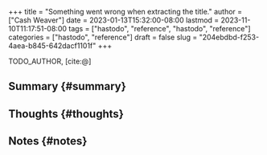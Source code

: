 +++
title = "Something went wrong when extracting the title."
author = ["Cash Weaver"]
date = 2023-01-13T15:32:00-08:00
lastmod = 2023-11-10T11:17:51-08:00
tags = ["hastodo", "reference", "hastodo", "reference"]
categories = ["hastodo", "reference"]
draft = false
slug = "204ebdbd-f253-4aea-b845-642dacf1101f"
+++

TODO_AUTHOR, [cite:@]


## Summary {#summary}


## Thoughts {#thoughts}


## Notes {#notes}
